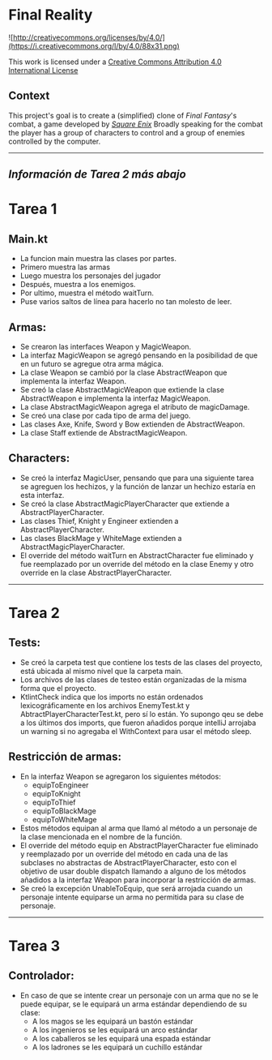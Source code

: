 Final Reality
=============

![http://creativecommons.org/licenses/by/4.0/](https://i.creativecommons.org/l/by/4.0/88x31.png)

This work is licensed under a
[Creative Commons Attribution 4.0 International License](http://creativecommons.org/licenses/by/4.0/)

Context
-------

This project's goal is to create a (simplified) clone of _Final Fantasy_'s combat, a game developed
by [_Square Enix_](https://www.square-enix.com)
Broadly speaking for the combat the player has a group of characters to control and a group of
enemies controlled by the computer.

---

*Información de Tarea 2 más abajo*
-

Tarea 1
===

Main.kt
-
- La funcion main muestra las clases por partes.
- Primero muestra las armas
- Luego muestra los personajes del jugador
- Después, muestra a los enemigos.
- Por ultimo, muestra el método waitTurn.
- Puse varios saltos de línea para hacerlo no tan molesto de leer.

Armas:
-
- Se crearon las interfaces Weapon y MagicWeapon.
- La interfaz MagicWeapon se agregó pensando en la posibilidad de que en un futuro se agregue otra 
arma mágica.
- La clase Weapon se cambió por la clase AbstractWeapon que implementa la interfaz Weapon.
- Se creó la clase AbstractMagicWeapon que extiende la clase AbstractWeapon e implementa la interfaz
MagicWeapon.
- La clase AbstractMagicWeapon agrega el atributo de magicDamage.
- Se creó una clase por cada tipo de arma del juego.
- Las clases Axe, Knife, Sword y Bow extienden de AbstractWeapon.
- La clase Staff extiende de AbstractMagicWeapon.

Characters:
-
- Se creó la interfaz MagicUser, pensando que para una siguiente tarea se agreguen los hechizos, 
y la función de lanzar un hechizo estaría en esta interfaz.
- Se creó la clase AbstractMagicPlayerCharacter que extiende a AbstractPlayerCharacter.
- Las clases Thief, Knight y Engineer extienden a AbstractPlayerCharacter.
- Las clases BlackMage y WhiteMage extienden a AbstractMagicPlayerCharacter.
- El override del método waitTurn en AbstractCharacter fue eliminado y fue reemplazado por un 
override del método en la clase Enemy y otro override en la clase AbstractPlayerCharacter.

---

Tarea 2
===

Tests:
-
- Se creó la carpeta test que contiene los tests de las clases del proyecto, está ubicada al mismo 
nivel que la carpeta main.
- Los archivos de las clases de testeo están organizadas de la misma forma que el proyecto.
- KtlintCheck indica que los imports no están ordenados lexicográficamente en los archivos EnemyTest.kt
y AbtractPlayerCharacterTest.kt, pero sí lo están. Yo supongo qeu se debe a los últimos dos imports, 
que fueron añadidos porque intelliJ arrojaba un warning si no agregaba el WithContext para usar el método sleep.

Restricción de armas:
-
- En la interfaz Weapon se agregaron los siguientes métodos:
  - equipToEngineer
  - equipToKnight
  - equipToThief
  - equipToBlackMage
  - equipToWhiteMage 
- Estos métodos equipan al arma que llamó al método a un personaje de la clase mencionada en el 
nombre de la función.
- El override del método equip en AbstractPlayerCharacter fue eliminado y reemplazado por un override
del método en cada una de las subclases no abstractas de AbstractPlayerCharacter, esto con el objetivo
de usar double dispatch llamando a alguno de los métodos añadidos a la interfaz Weapon para incorporar 
la restricción de armas.
- Se creó la excepción UnableToEquip, que será arrojada cuando un personaje intente equiparse un 
arma no permitida para su clase de personaje.

---

Tarea 3
===

Controlador:
-
- En caso de que se intente crear un personaje con un arma que no se le puede equipar, se le equipará un arma estándar dependiendo de su clase:
  - A los magos se les equipará un bastón estándar
  - A los ingenieros se les equipará un arco estándar
  - A los caballeros se les equipará una espada estándar
  - A los ladrones se les equipará un cuchillo estándar